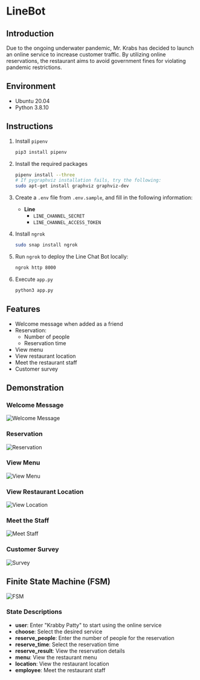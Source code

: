# LineBot

## Introduction
Due to the ongoing underwater pandemic, Mr. Krabs has decided to launch an online service to increase customer traffic. By utilizing online reservations, the restaurant aims to avoid government fines for violating pandemic restrictions.

## Environment
- Ubuntu 20.04
- Python 3.8.10

## Instructions

1. Install `pipenv`
    ```bash
    pip3 install pipenv
    ```

2. Install the required packages
    ```bash
    pipenv install --three
    # If pygraphviz installation fails, try the following:
    sudo apt-get install graphviz graphviz-dev
    ```

3. Create a `.env` file from `.env.sample`, and fill in the following information:
    - **Line**
        - `LINE_CHANNEL_SECRET`
        - `LINE_CHANNEL_ACCESS_TOKEN`

4. Install `ngrok`
    ```bash
    sudo snap install ngrok
    ```

5. Run `ngrok` to deploy the Line Chat Bot locally:
    ```bash
    ngrok http 8000
    ```

6. Execute `app.py`
    ```bash
    python3 app.py
    ```

## Features
- Welcome message when added as a friend
- Reservation:
    - Number of people
    - Reservation time
- View menu
- View restaurant location
- Meet the restaurant staff
- Customer survey

## Demonstration

### Welcome Message
![Welcome Message](https://img.onl/DqAJfe)

### Reservation
![Reservation](https://img.onl/G7Yol)

### View Menu
![View Menu](https://img.onl/C73X5L)

### View Restaurant Location
![View Location](https://img.onl/mEPP2x)

### Meet the Staff
![Meet Staff](https://img.onl/Ce519F)

### Customer Survey
![Survey](https://img.onl/wBo1S5)

## Finite State Machine (FSM)
![FSM](https://img.onl/zQ4JtS)

### State Descriptions
- **user**: Enter "Krabby Patty" to start using the online service
- **choose**: Select the desired service
- **reserve_people**: Enter the number of people for the reservation
- **reserve_time**: Select the reservation time
- **reserve_result**: View the reservation details
- **menu**: View the restaurant menu
- **location**: View the restaurant location
- **employee**: Meet the restaurant staff
